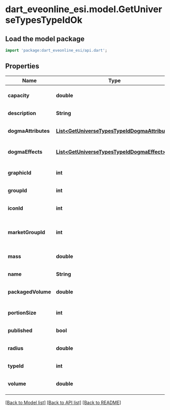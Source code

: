 # dart_eveonline_esi.model.GetUniverseTypesTypeIdOk

## Load the model package
```dart
import 'package:dart_eveonline_esi/api.dart';
```

## Properties
Name | Type | Description | Notes
------------ | ------------- | ------------- | -------------
**capacity** | **double** | capacity number | [optional] [default to null]
**description** | **String** | description string | [default to null]
**dogmaAttributes** | [**List&lt;GetUniverseTypesTypeIdDogmaAttribute&gt;**](GetUniverseTypesTypeIdDogmaAttribute.md) | dogma_attributes array | [optional] [default to []]
**dogmaEffects** | [**List&lt;GetUniverseTypesTypeIdDogmaEffect&gt;**](GetUniverseTypesTypeIdDogmaEffect.md) | dogma_effects array | [optional] [default to []]
**graphicId** | **int** | graphic_id integer | [optional] [default to null]
**groupId** | **int** | group_id integer | [default to null]
**iconId** | **int** | icon_id integer | [optional] [default to null]
**marketGroupId** | **int** | This only exists for types that can be put on the market | [optional] [default to null]
**mass** | **double** | mass number | [optional] [default to null]
**name** | **String** | name string | [default to null]
**packagedVolume** | **double** | packaged_volume number | [optional] [default to null]
**portionSize** | **int** | portion_size integer | [optional] [default to null]
**published** | **bool** | published boolean | [default to null]
**radius** | **double** | radius number | [optional] [default to null]
**typeId** | **int** | type_id integer | [default to null]
**volume** | **double** | volume number | [optional] [default to null]

[[Back to Model list]](../README.md#documentation-for-models) [[Back to API list]](../README.md#documentation-for-api-endpoints) [[Back to README]](../README.md)


